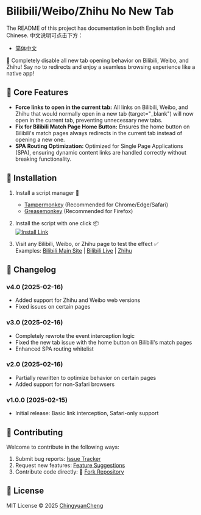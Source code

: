 # Bilibili/Weibo/Zhihu No New Tab
The README of this project has documentation in both English and Chinese.
中文说明可点击下方：
- [简体中文](README.cn.md)


🎯 Completely disable all new tab opening behavior on Bilibili, Weibo, and Zhihu! Say no to redirects and enjoy a seamless browsing experience like a native app!

## 🚀 Core Features
- **Force links to open in the current tab:** All links on Bilibili, Weibo, and Zhihu that would normally open in a new tab (target="_blank") will now open in the current tab, preventing unnecessary new tabs.
- **Fix for Bilibili Match Page Home Button:** Ensures the home button on Bilibili's match pages always redirects in the current tab instead of opening a new one.
- **SPA Routing Optimization:** Optimized for Single Page Applications (SPA), ensuring dynamic content links are handled correctly without breaking functionality.

## 📌 Installation
1. Install a script manager 🔧
   - [Tampermonkey](https://www.tampermonkey.net/) (Recommended for Chrome/Edge/Safari)
   - [Greasemonkey](https://www.greasespot.net/) (Recommended for Firefox)

2. Install the script with one click 📦  
   [![Install Link](https://img.shields.io/badge/Install_Script-GreasyFork-green.svg)](https://greasyfork.org/zh-CN/scripts/527007)

3. Visit any Bilibili, Weibo, or Zhihu page to test the effect ✅  
   Examples: [Bilibili Main Site](https://www.bilibili.com) | [Bilibili Live](https://live.bilibili.com) | [Zhihu](https://www.zhihu.com)

## 📖 Changelog

### v4.0 (2025-02-16)
- Added support for Zhihu and Weibo web versions
- Fixed issues on certain pages

### v3.0 (2025-02-16)
- Completely rewrote the event interception logic
- Fixed the new tab issue with the home button on Bilibili's match pages
- Enhanced SPA routing whitelist

### v2.0 (2025-02-16)
- Partially rewritten to optimize behavior on certain pages
- Added support for non-Safari browsers

### v1.0.0 (2025-02-15)
- Initial release: Basic link interception, Safari-only support

## 🤝 Contributing
Welcome to contribute in the following ways:
1. Submit bug reports: [Issue Tracker](https://github.com/ChingyuanCheng/Bilibili.Weibo.Zhihu_No-New-Tab/issues)
2. Request new features: [Feature Suggestions](https://github.com/ChingyuanCheng/Bilibili.Weibo.Zhihu_No-New-Tab/issues)
3. Contribute code directly: 🚀 [Fork Repository](https://github.com/ChingyuanCheng/Bilibili.Weibo.Zhihu_No-New-Tab/fork)

## 📜 License
MIT License © 2025 [ChingyuanCheng](https://github.com/ChingyuanCheng)
